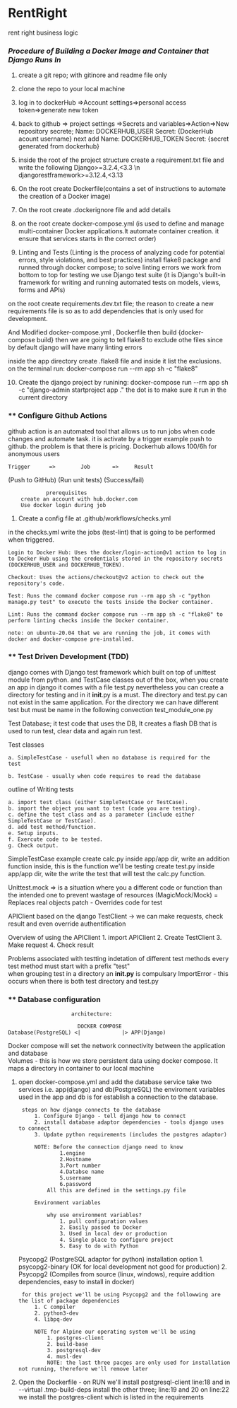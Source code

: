 # RentRight
rent right business logic

### **_Procedure of Building a Docker Image and Container that Django Runs In_**


1. create a git repo; with gitinore and readme file only

2. clone the repo to your local machine

3. log in to dockerHub =>Account settings=>personal access token=>generate new token

4. back to github => project settings =>Secrets and variables=>Action=>New repository secrete;    Name:             DOCKERHUB_USER Secret: {DockerHub acount username}  next add  Name: DOCKERHUB_TOKEN Secret: {secret generated from dockerhub}

5. inside the root of the project structure create a requirement.txt file and write the following Django>=3.2.4,<3.3  \n djangorestframework>=3.12.4,<3.13

6. On the root create Dockerfile(contains a set of instructions to automate the creation of a Docker image)

7. On the root create .dockerignore file and add details

8. on the root create docker-compose.yml (is used to define and manage multi-container Docker applications.It automate container creation. it ensure that services starts in the correct order)

9. Linting and Tests (Linting is the process of analyzing code for potential errors, style violations, and best practices) install flake8 package and runned through docker compose; to solve linting errors we work from bottom to top for testing we use Django test suite (it is Django's built-in framework for writing and running automated tests on models, views, forms and APIs)

on the root create requirements.dev.txt file; the reason to create a new requirements file is so as to add dependencies that is only used for development.

And Modified docker-compose.yml , Dockerfile then build {docker-compose build} then we are going to tell flake8 to exclude othe files since by default django will have many linting errors

inside the app directory create .flake8 file and inside it list the exclusions.
on the terminal run: docker-compose run --rm app sh -c "flake8"

10. Create the django project by runining: docker-compose run --rm app sh -c "django-admin startproject app ."
the dot is to make sure it run in the current directory


### ** Configure Github Actions
github action is an automated tool that allows us to run jobs when code changes and automate task. it is activate by a trigger example push to github. the problem is that there is pricing.
Dockerhub allows 100/6h for anonymous users

    Trigger      =>        Job       =>     Result
(Push to GitHub)    (Run unit tests)    (Success/fail)

                prerequisites
        create an account with hub.docker.com
        Use docker login during job


1. Create a config file at .github/workflows/checks.yml

in the checks.yml write the jobs (test-lint) that is going to be performed when triggered.

    Login to Docker Hub: Uses the docker/login-action@v1 action to log in to Docker Hub using the credentials stored in the repository secrets (DOCKERHUB_USER and DOCKERHUB_TOKEN).

    Checkout: Uses the actions/checkout@v2 action to check out the repository's code.

    Test: Runs the command docker compose run --rm app sh -c "python manage.py test" to execute the tests inside the Docker container.

    Lint: Runs the command docker compose run --rm app sh -c "flake8" to perform linting checks inside the Docker container.

    note: on ubuntu-20.04 that we are running the job, it comes with docker and docker-compose pre-installed.

### ** Test Driven Development (TDD)
django comes with Django test framework which built on top of unittest module from python. and TestCase classes out of the box, when you create an app in django it comes with a file test.py nevertheless you can create a directory for testing and in it __init__.py is a must. The directory and test.py can not exist in the same application. For the directory we can have different test but must be name in the following convection test_module_one.py

Test Database; it test code that uses the DB, It creates a flash DB that is used to run test, clear data and again run test.


Test classes

    a. SimpleTestCase - usefull when no database is required for the   test

    b. TestCase - usually when code requires to read the database

outline of Writing tests 

    a. import test class (either SimpleTestCase or TestCase).
    b. import the object you want to test (code you are testing).
    c. define the test class and as a parameter (include either SimpleTestCase or TestCase).
    d. add test method/function.
    e. Setup inputs.
    f. Exercute code to be tested.
    g. Check output.

SimpleTestCase example
        create calc.py inside app/app dir, write an addition function inside, this is the function we'll be testing
        create test.py inside app/app dir, wite the write the test that will test the calc.py function.


Unittest.mock => is a situation where you a different code or function than the intended one to prevent wastage of resources
        (MagicMock/Mock) = Replaces real objects
        patch - Overrides code for test

APIClient based on the django TestClient -> we can make requests, check result and even override authentification

Overview of using the APIClient
        1. import APIClient
        2. Create TestClient
        3. Make request
        4. Check result

Problems associated with testting
        indetation of different test methods
        every test method must start with a prefix "test"        
        when grouping test in a directory an __init.py__ is compulsary
        ImportError - this occurs when there is both test directory and test.py


### ** Database configuration

                        architecture:

                          DOCKER COMPOSE 
    Database(PostgreSQL) <|             |> APP(Django)

Docker compose will set the network connectivity between the application and database   
Volumes - this is how we store persistent data using docker compose. It maps a directory in container to our local machine

1. open docker-compose.yml and add the database service take two services i.e. app(django) and db(PostgreSQL)
    the enviroment variables used in the app and db is for establish a connection to the database.

        steps on how django connects to the database
            1. Configure Django - tell django how to connect
            2. install database adaptor dependencies - tools django uses to connect
            3. Update python requirements (includes the postgres adaptor)

            NOTE: Before the connection django need to know 
                    1.engine
                    2.Hostname
                    3.Port number
                    4.Databse name
                    5.username
                    6.password
                All this are defined in the settings.py file

            Environment variables

                why use environment variables?
                    1. pull configuration values 
                    2. Easily passed to Docker
                    3. Used in local dev or production
                    4. Single place to configure project
                    5. Easy to do with Python

    Psycopg2 (PostgreSQL adaptor for python)
        installation option
            1. psycopg2-binary (OK for local development not good for production)
            2. Psycopg2 (Compiles from source (linux, windows), require addition dependencies, easy to install in docker)
        
        for this project we'll be using Psycopg2 and the followwing are the list of package dependencies
            1. C compiler
            2. python3-dev
            4. libpq-dev

            NOTE for Alpine our operating system we'll be using
                1. postgres-client
                2. build-base
                3. postgresql-dev
                4. musl-dev      
                NOTE: the last three pacges are only used for installation not running, therefore we'll remove later
2. Open the Dockerfile - on RUN we'll install postgresql-client line:18 and in --virtual .tmp-build-deps install the other three; line:19 and 20
    on line:22 we install the postgres-client which is listed in the requirements